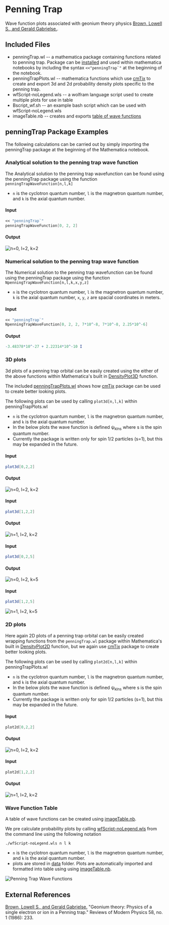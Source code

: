 # Penning Trap
Wave function plots associated with geonium theory physics [Brown, Lowell S., and Gerald Gabrielse.](https://journals.aps.org/rmp/abstract/10.1103/RevModPhys.58.233). 

## Included Files
* penningTrap.wl -- a mathematica package containing functions related to penning trap. Package can be [installed](https://support.wolfram.com/5648?src=mathematica) and used within mathematica notebooks by including the syntax ``<<"penningTrap`"`` at the beginning of the notebook.
* penningTrapPlots.wl -- mathematica functions which use [cmTix](https://github.com/cphys/cmPackages) to create and export 3d and 2d probability density plots specific to the penning trap.
* wfScript-noLegend.wls -- a wolfram language script used to create multiple plots for use in table
* Bscript_wf.sh -- an example bash script which can be used with wfScript-noLegend.wls
* imageTable.nb -- creates and exports [table of wave functions](/data/WFTable.png)

## penningTrap Package Examples
The following calculations can be carried out by simply importing the penningTrap package at the beginning of the Mathematica notebook.

### Analytical solution to the penning trap wave function
The Analytical solution to the penning trap wavefunction can be found using the penningTrap package using the function `penningTrapWaveFunction[n,l,k]`
* `n` is the cyclotron quantum number, `l` is the magnetron quantum number, and `k` is the axial quantum number.
#### Input
```Mathematica
<< "penningTrap`"
penningTrapWaveFunction[0, 2, 2]
```
#### Output
![n=0, l=2, k=2](/data/eqns/n0_l2_k2.png)

### Numerical solution to the penning trap wave function
The Numerical solution to the penning trap wavefunction can be found using the penningTrap package using the function `NpenningTrapWaveFunction[n,l,k,x,y,z]`
* `n` is the cyclotron quantum number, `l` is the magnetron quantum number, `k` is the axial quantum number, `x`, `y`, `z` are spacial coordinates in meters.
#### Input
```Mathematica
<< "penningTrap`"
NpenningTrapWaveFunction[0, 2, 2, 7*10^-8, 7*10^-8, 2.25*10^-6]
```
#### Output
```Mathematica
-3.48378*10^-27 + 2.22314*10^-10 I
```
### 3D plots
3d plots of a penning trap orbital can be easily created using the either of the above functions within Mathematica's built in [DensityPlot3D](https://reference.wolfram.com/language/ref/DensityPlot3D.html) function.

The included [penningTrapPlots.wl](https://github.com/cphys/penningTrap/blob/main/penningTrapPlots.wl) shows how [cmTix](https://github.com/cphys/cmPackages) package can be used to create better looking plots.

The following plots can be used by calling `plot3d[n,l,k]` within penningTrapPlots.wl
* `n` is the cyclotron quantum number, `l` is the magnetron quantum number, and `k` is the axial quantum number.
* In the below plots the wave function is defined ψ<sub>klns</sub> where s is the spin quantum number.
* Currently the package is written only for spin 1/2 particles (s=1), but this may be expanded in the future.

#### Input
```Mathematica
plot3d[0,2,2]
```

#### Output
![n=0, l=2, k=2](/data/figs3d/vc164.4GHz_vz64.42MHz/n0_l2_k2.png)

#### Input
```Mathematica
plot3d[1,2,2]
```

#### Output
![n=1, l=2, k=2](/data/figs3d/vc164.4GHz_vz64.42MHz/n1_l2_k2.png)

#### Input
```Mathematica
plot3d[0,2,5]
```

#### Output
![n=0, l=2, k=5](/data/figs3d/vc164.4GHz_vz64.42MHz/n0_l2_k5.png)

#### Input
```Mathematica
plot3d[1,2,5]
```
![n=1, l=2, k=5](/data/figs3d/vc164.4GHz_vz64.42MHz/n1_l2_k5.png)

### 2D plots
Here again 2D plots of a penning trap orbital can be easily created wrapping functions from the `penningTrap.wl` package within Mathematica's built in [DensityPlot2D](https://reference.wolfram.com/language/ref/DensityPlot2D.html) function, but we again use [cmTix](https://github.com/cphys/cmPackages) package to create better looking plots.

The following plots can be used by calling `plot2d[n,l,k]` within penningTrapPlots.wl
* `n` is the cyclotron quantum number, `l` is the magnetron quantum number, and `k` is the axial quantum number.
* In the below plots the wave function is defined ψ<sub>klns</sub> where s is the spin quantum number.
* Currently the package is written only for spin 1/2 particles (s=1), but this may be expanded in the future.
#### Input
```Mathematica
plot2d[0,2,2]
```

#### Output
![n=0, l=2, k=2](/data/figs2d/vc164.4GHz_vz64.42MHz/n0_l2_k2.png)

#### Input
```Mathematica
plot2d[1,2,2]
```

#### Output
![n=1, l=2, k=2](/data/figs2d/vc164.4GHz_vz64.42MHz/n1_l2_k2.png)

### Wave Function Table
A table of wave functions can be created using [imageTable.nb](https://github.com/cphys/penningTrap/blob/main/imageTable.nb).

We pre calculate probability plots by calling [wfScript-noLegend.wls](https://github.com/cphys/penningTrap/blob/main/wfScript-noLegend.wls) from the command line using the following notation
```
./wfScript-noLegend.wls n l k
```
* `n` is the cyclotron quantum number, `l` is the magnetron quantum number, and `k` is the axial quantum number.
* plots are stored in [data](https://github.com/cphys/penningTrap/tree/main/data) folder.
Plots are automatically imported and formatted into table using using [imageTable.nb](https://github.com/cphys/penningTrap/blob/main/imageTable.nb).

![Penning Trap Wave Functions](/data/WFTable.png)

## External References
[Brown, Lowell S., and Gerald Gabrielse.](https://journals.aps.org/rmp/abstract/10.1103/RevModPhys.58.233)
"Geonium theory: Physics of a single electron or ion in a Penning trap."
Reviews of Modern Physics 58, no. 1 (1986): 233.
